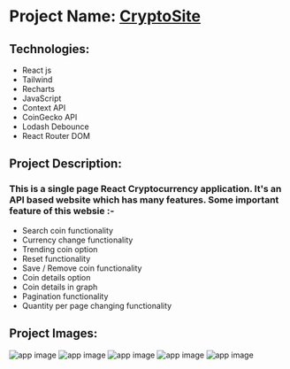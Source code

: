 # Project Name: [CryptoSite](https://cryptosite-reactapp.netlify.app)

## Technologies:
- React js
- Tailwind
- Recharts
- JavaScript
- Context API
- CoinGecko API
- Lodash Debounce
- React Router DOM

## Project Description:
### This is a single page React Cryptocurrency application. It's an API based website which has many features. Some important feature of this websie :-
- Search coin functionality
- Currency change functionality
- Trending coin option
- Reset functionality
- Save / Remove coin functionality
- Coin details option
- Coin details in graph
- Pagination functionality
- Quantity per page changing functionality

## Project Images:
![app image](https://i.ibb.co/pfG6r6C/1.png)
![app image](https://i.ibb.co/yFTnkDx/3.png)
![app image](https://i.ibb.co/BBXgK0N/2.png)
![app image](https://i.ibb.co/J2zpXSW/4.png)
![app image](https://i.ibb.co/C6BMqVx/5.png)















